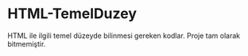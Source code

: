 # HTML-TemelDuzey
HTML ile ilgili temel düzeyde bilinmesi gereken kodlar. Proje tam olarak bitmemiştir.
